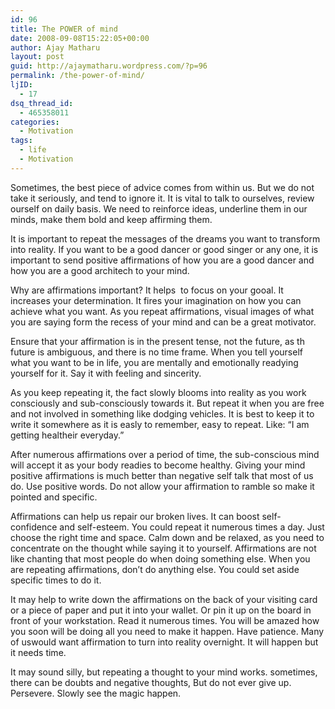 ```yaml
---
id: 96
title: The POWER of mind
date: 2008-09-08T15:22:05+00:00
author: Ajay Matharu
layout: post
guid: http://ajaymatharu.wordpress.com/?p=96
permalink: /the-power-of-mind/
ljID:
  - 17
dsq_thread_id:
  - 465358011
categories:
  - Motivation
tags:
  - life
  - Motivation
---
```

Sometimes, the best piece of advice comes from within us. But we do not take it seriously, and tend to ignore it. It is vital to talk to ourselves, review ourself on daily basis. We need to reinforce ideas, underline them in our minds, make them bold and keep affirming them.

It is important to repeat the messages of the dreams you want to transform into reality. If you want to be a good dancer or good singer or any one, it is important to send positive affirmations of how you are a good dancer and how you are a good architech to your mind.

Why are affirmations important? It helps  to focus on your gooal. It increases your determination. It fires your imagination on how you can achieve what you want. As you repeat affirmations, visual images of what you are saying form the recess of your mind and can be a great motivator.

Ensure that your affirmation is in the present tense, not the future, as th future is ambiguous, and there is no time frame. When you tell yourself what you want to be in life, you are mentally and emotionally readying yourself for it. Say it with feeling and sincerity.

As you keep repeating it, the fact slowly blooms into reality as you work consciously and sub-consciously towards it. But repeat it when you are free and not involved in something like dodging vehicles. It is best to keep it to write it somewhere as it is easly to remember, easy to repeat. Like: &#8220;I am getting healtheir everyday.&#8221;

After numerous affirmations over a period of time, the sub-conscious mind will accept it as your body readies to become healthy. Giving your mind positive affirmations is much better than negative self talk that most of us do. Use positive words. Do not allow your affirmation to ramble so make it pointed and specific.

Affirmations can help us repair our broken lives. It can boost self-confidence and self-esteem. You could repeat it numerous times a day. Just choose the right time and space. Calm down and be relaxed, as you need to concentrate on the thought while saying it to yourself. Affirmations are not like chanting that most people do when doing something else. When you are repeating affirmations, don&#8217;t do anything else. You could set aside specific times to do it.

It may help to write down the affirmations on the back of your visiting card or a piece of paper and put it into your wallet. Or pin it up on the board in front of your workstation. Read it numerous times. You will be amazed how you soon will be doing all you need to make it happen. Have patience. Many of uswould want affirmation to turn into reality overnight. It will happen but it needs time.

It may sound silly, but repeating a thought to your mind works. sometimes, there can be doubts and negative thoughts, But do not ever give up. Persevere. Slowly see the magic happen.